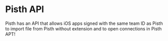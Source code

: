 # Pisth API

Pisth has an API that allows iOS apps signed with the same team ID as Pisth to import file from Pisth without extension and to open connections in Pisth APT!
